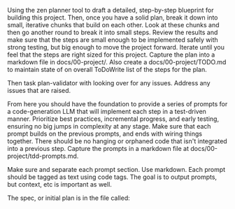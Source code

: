 Using the zen planner tool to draft a detailed, step-by-step blueprint for building this project. Then, once you have a solid plan, break it down into small, iterative chunks that build on each other. Look at these chunks and then go another round to break it into small steps. Review the results and make sure that the steps are small enough to be implemented safely with strong testing, but big enough to move the project forward. Iterate until you feel that the steps are right sized for this project. Capture the plan into a markdown file in docs/00-project/. Also create a docs/00-project/TODO.md to maintain state of on overall ToDoWrite list of the steps for the plan.

Then task plan-validator with looking over for any issues. Address any issues that are raised.

From here you should have the foundation to provide a series of prompts for a code-generation LLM that will implement each step in a test-driven manner. Prioritize best practices, incremental progress, and early testing, ensuring no big jumps in complexity at any stage. Make sure that each prompt builds on the previous prompts, and ends with wiring things together. There should be no hanging or orphaned code that isn't integrated into a previous step. Capture the prompts in a markdown file at docs/00-project/tdd-prompts.md.

Make sure and separate each prompt section. Use markdown. Each prompt should be tagged as text using code tags. The goal is to output prompts, but context, etc is important as well.

The spec, or initial plan is in the file called:
